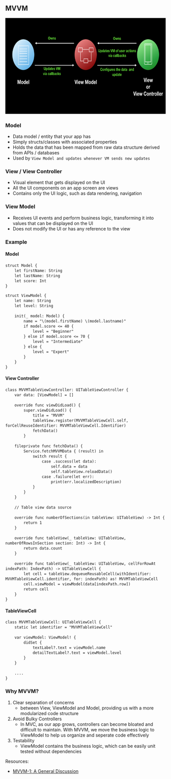 ## MVVM 

<img src="https://github.com/cs4372/ios-study-guide/blob/master/architecture/MVVM/MVVM_diagram.png" height="300"/>

### Model
- Data model / entity that your app has
- Simply structs/classes with associated properties
- Holds the data that has been mapped from raw data structure derived from APIs / databases 
- Used by `View Model and updates whenever VM sends new updates`

### View / View Controller
- Visual element that gets displayed on the UI
- All the UI components on an app screen are views
- Contains only the UI logic, such as data rendering, navigation

### View Model
- Receives UI events and perform business logic, transforming it into values that can be displayed on the UI
- Does not modify the UI or has any reference to the view

### Example 
#### Model

```
struct Model { 
    let firstName: String
    let lastName: String
    let score: Int
}
```

```
struct ViewModel { 
    let name: String
    let level: String

    init(_ model: Model) { 
        name = "\(model.firstName) \(model.lastname)"
        if model.score <= 40 { 
            level = "Beginner"
        } else if model.score <= 70 { 
            level = "Intermediate"
        } else { 
            level = "Expert"
        }
    }
}
```

#### View Controller 

```
class MVVMTableViewController: UITableViewController { 
    var data: [ViewModel] = []

    override func viewDidLoad() { 
        super.viewDidLoad() { 
            title = "MVVM"
            tableView.register(MVVMTableViewCell.self, forCellReuseIdentifier: MVVMTableViewCell.Identifier)
            fetchData()
        }
    
    fileprivate func fetchData() { 
        Service.fetchMVVMData { (result) in 
            switch result { 
                case .success(let data): 
                    self.data = data
                    self.tableView.reloadData()
                case .failure(let err):
                    print(err.localizedDescription)
            }
        }
    }

    // Table view data source 

    override func numberOfSections(in tableView: UITableView) -> Int { 
        return 1
    }

    override func tableView(_ tableView: UITableView, numberOfRowsInSection section: Int) -> Int { 
        return data.count
    }

    override func tableView(_ tableView: UITableView, cellForRowAt indexPath: IndexPath) -> UITableViewCell { 
        let cell = tableView.dequeueReusableCell(withIdentifier: MVVMTableViewCell.identifier, for: indexPath) as! MVVMTableViewCell
        cell.viewModel = viewModel(data[indexPath.row])
        return cell
    }
}
```

#### TableViewCell 

```
class MVVMTableViewCell: UITableViewCell { 
    static let identifier = "MVVMTableViewCell"

    var viewModel: ViewModel! { 
        didSet { 
            textLabel?.text = viewModel.name
            detailTextLabel?.text = viewModel.level
        }
    }

    ....
}
```

### Why MVVM?

1. Clear separation of concerns
   - between View, ViewModel and Model, providing us with a more modularized code structure
2. Avoid Bulky Controllers
   - In MVC, as our app grows, controllers can become bloated and difficult to maintain. With MVVM, we move the business logic to ViewModel to help us organize and seperate code effectively
3. Testability
   - ViewModel contains the business logic, which can be easily unit tested without dependencies

Resources:
- [MVVM-1: A General Discussion](https://medium.com/swift-india/mvvm-1-a-general-discussion-764581a2d5d9)
